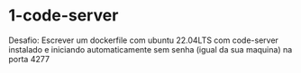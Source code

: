 # 1-code-server
Desafio: Escrever um dockerfile com ubuntu 22.04LTS com code-server instalado e iniciando automaticamente sem senha (igual da sua maquina) na porta 4277
